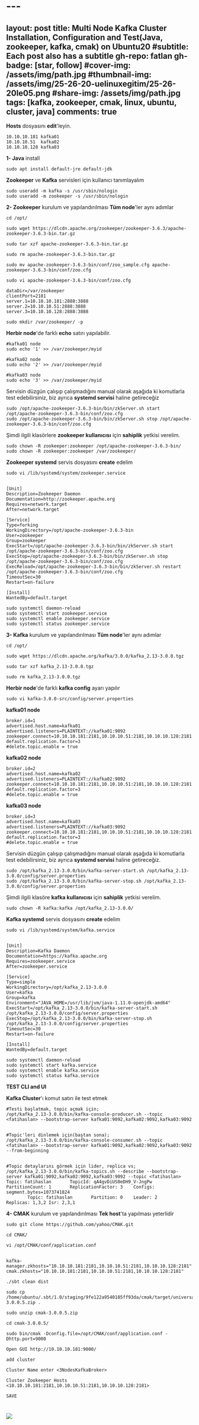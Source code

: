 # ---
layout: post
title: Multi Node Kafka Cluster Installation, Configuration and Test(Java, zookeeper, kafka, cmak) on Ubuntu20
#subtitle: Each post also has a subtitle
gh-repo: fatlan
gh-badge: [star, follow]
#cover-img: /assets/img/path.jpg
#thumbnail-img: /assets/img/25-26-20-uelinuxegitim/25-26-20le05.png
#share-img: /assets/img/path.jpg
tags: [kafka, zookeeper, cmak, linux, ubuntu, cluster, java]
comments: true
---

**Hosts** dosyasını **edit**'leyin.
~~~
10.10.10.181 kafka01
10.10.10.51  kafka02
10.10.10.128 kafka03
~~~

**1- Java** install
~~~
sudo apt install default-jre default-jdk
~~~

**Zookeeper** ve **Kafka** servisleri için kullanıcı tanımlayalım
~~~
sudo useradd -m kafka -s /usr/sbin/nologin
sudo useradd -m zookeeper -s /usr/sbin/nologin
~~~

**2- Zookeeper** kurulum ve yapılandırılması
**Tüm node**'ler aynı adımlar
~~~
cd /opt/

sudo wget https://dlcdn.apache.org/zookeeper/zookeeper-3.6.3/apache-zookeeper-3.6.3-bin.tar.gz

sudo tar xzf apache-zookeeper-3.6.3-bin.tar.gz

sudo rm apache-zookeeper-3.6.3-bin.tar.gz

sudo mv apache-zookeeper-3.6.3-bin/conf/zoo_sample.cfg apache-zookeeper-3.6.3-bin/conf/zoo.cfg
~~~
~~~
sudo vi apache-zookeeper-3.6.3-bin/conf/zoo.cfg

dataDir=/var/zookeeper
clientPort=2181
server.1=10.10.10.181:2888:3888
server.2=10.10.10.51:2888:3888
server.3=10.10.10.128:2888:3888
~~~
~~~
sudo mkdir /var/zookeeper/ -p
~~~

**Herbir node**'de farklı **echo** satırı yapılabilir.
~~~
#kafka01 node
sudo echo '1' >> /var/zookeeper/myid

#kafka02 node
sudo echo '2' >> /var/zookeeper/myid

#kafka03 node
sudo echo '3' >> /var/zookeeper/myid
~~~

Servisin düzgün çalışıp çalışmadığını manual olarak aşağıda ki komutlarla test edebilirsiniz, biz ayrıca **systemd servisi** haline getireceğiz
~~~
sudo /opt/apache-zookeeper-3.6.3-bin/bin/zkServer.sh start /opt/apache-zookeeper-3.6.3-bin/conf/zoo.cfg
sudo /opt/apache-zookeeper-3.6.3-bin/bin/zkServer.sh stop /opt/apache-zookeeper-3.6.3-bin/conf/zoo.cfg
~~~

Şimdi ilgili klasörlere **zookeeper kullanıcısı** için **sahiplik** yetkisi verelim.
~~~
sudo chown -R zookeeper:zookeeper /opt/apache-zookeeper-3.6.3-bin/
sudo chown -R zookeeper:zookeeper /var/zookeeper/
~~~

**Zookeeper systemd** servis dosyasını **create** edelim
~~~
sudo vi /lib/systemd/system/zookeeper.service


[Unit]
Description=Zookeeper Daemon
Documentation=http://zookeeper.apache.org
Requires=network.target
After=network.target

[Service]
Type=forking
WorkingDirectory=/opt/apache-zookeeper-3.6.3-bin
User=zookeeper
Group=zookeeper
ExecStart=/opt/apache-zookeeper-3.6.3-bin/bin/zkServer.sh start /opt/apache-zookeeper-3.6.3-bin/conf/zoo.cfg
ExecStop=/opt/apache-zookeeper-3.6.3-bin/bin/zkServer.sh stop /opt/apache-zookeeper-3.6.3-bin/conf/zoo.cfg
ExecReload=/opt/apache-zookeeper-3.6.3-bin/bin/zkServer.sh restart /opt/apache-zookeeper-3.6.3-bin/conf/zoo.cfg
TimeoutSec=30
Restart=on-failure

[Install]
WantedBy=default.target
~~~
~~~
sudo systemctl daemon-reload
sudo systemctl start zookeeper.service
sudo systemctl enable zookeeper.service
sudo systemctl status zookeeper.service
~~~

**3- Kafka** kurulum ve yapılandırılması
**Tüm node**'ler aynı adımlar
~~~
cd /opt/

sudo wget https://dlcdn.apache.org/kafka/3.0.0/kafka_2.13-3.0.0.tgz

sudo tar xzf kafka_2.13-3.0.0.tgz

sudo rm kafka_2.13-3.0.0.tgz
~~~

**Herbir node**'de farklı **kafka config** ayarı yapılır
~~~
sudo vi kafka-3.0.0-src/config/server.properties
~~~

**kafka01 node**
~~~
broker.id=1
advertised.host.name=kafka01
advertised.listeners=PLAINTEXT://kafka01:9092
zookeeper.connect=10.10.10.181:2181,10.10.10.51:2181,10.10.10.128:2181
default.replication.factor=3
#delete.topic.enable = true
~~~

**kafka02 node**
~~~
broker.id=2
advertised.host.name=kafka02
advertised.listeners=PLAINTEXT://kafka02:9092
zookeeper.connect=10.10.10.181:2181,10.10.10.51:2181,10.10.10.128:2181
default.replication.factor=3
#delete.topic.enable = true
~~~

**kafka03 node**
~~~
broker.id=3
advertised.host.name=kafka03
advertised.listeners=PLAINTEXT://kafka03:9092
zookeeper.connect=10.10.10.181:2181,10.10.10.51:2181,10.10.10.128:2181
default.replication.factor=3
#delete.topic.enable = true
~~~

Servisin düzgün çalışıp çalışmadığını manual olarak aşağıda ki komutlarla test edebilirsiniz, biz ayrıca **systemd servisi** haline getireceğiz.
~~~
sudo /opt/kafka_2.13-3.0.0/bin/kafka-server-start.sh /opt/kafka_2.13-3.0.0/config/server.properties
sudo /opt/kafka_2.13-3.0.0/bin/kafka-server-stop.sh /opt/kafka_2.13-3.0.0/config/server.properties
~~~

Şimdi ilgili klasöre **kafka kullanıcısı** için **sahiplik** yetkisi verelim.
~~~
sudo chown -R kafka:kafka /opt/kafka_2.13-3.0.0/
~~~

**Kafka systemd** servis dosyasını **create** edelim
~~~
sudo vi /lib/systemd/system/kafka.service


[Unit]
Description=Kafka Daemon
Documentation=https://kafka.apache.org
Requires=zookeeper.service
After=zookeeper.service

[Service]
Type=simple
WorkingDirectory=/opt/kafka_2.13-3.0.0
User=kafka
Group=kafka
Environment="JAVA_HOME=/usr/lib/jvm/java-1.11.0-openjdk-amd64"
ExecStart=/opt/kafka_2.13-3.0.0/bin/kafka-server-start.sh /opt/kafka_2.13-3.0.0/config/server.properties
ExecStop=/opt/kafka_2.13-3.0.0/bin/kafka-server-stop.sh /opt/kafka_2.13-3.0.0/config/server.properties
TimeoutSec=30
Restart=on-failure

[Install]
WantedBy=default.target
~~~
~~~
sudo systemctl daemon-reload
sudo systemctl start kafka.service
sudo systemctl enable kafka.service
sudo systemctl status kafka.service
~~~

**TEST CLI and UI**

**Kafka Cluster**'ı komut satırı ile test etmek
~~~
#Testi başlatmak, topic açmak için;
/opt/kafka_2.13-3.0.0/bin/kafka-console-producer.sh --topic <fatihaslan> --bootstrap-server kafka01:9092,kafka02:9092,kafka03:9092


#Topic'leri dinlemek için(baştan sona);
/opt/kafka_2.13-3.0.0/bin/kafka-console-consumer.sh --topic <fatihaslan> --bootstrap-server kafka01:9092,kafka02:9092,kafka03:9092 --from-beginning


#Topic detaylarını görmek için lider, replica vs;
/opt/kafka_2.13-3.0.0/bin/kafka-topics.sh --describe --bootstrap-server kafka01:9092,kafka02:9092,kafka03:9092 --topic <fatihaslan>
Topic: fatihaslan       TopicId: qA4gvDiUS0eDH9_V-JngPw PartitionCount: 1       ReplicationFactor: 3    Configs: segment.bytes=1073741824
        Topic: fatihaslan       Partition: 0    Leader: 2       Replicas: 1,3,2 Isr: 2,3,1
~~~

**4- CMAK** kurulum ve yapılandırılması
**Tek host**'ta yapılması yeterlidir
~~~
sudo git clone https://github.com/yahoo/CMAK.git

cd CMAK/
~~~
~~~
vi /opt/CMAK/conf/application.conf


kafka-manager.zkhosts="10.10.10.181:2181,10.10.10.51:2181,10.10.10.128:2181"
cmak.zkhosts="10.10.10.181:2181,10.10.10.51:2181,10.10.10.128:2181"
~~~
~~~
./sbt clean dist

sudo cp /home/ubuntu/.sbt/1.0/staging/9fe122a9540185ff93da/cmak/target/universal/cmak-3.0.0.5.zip .

sudo unzip cmak-3.0.0.5.zip

cd cmak-3.0.0.5/

sudo bin/cmak -Dconfig.file=/opt/CMAK/conf/application.conf -Dhttp.port=9000
~~~
~~~
Open GUI http://10.10.10.181:9000/

add cluster

Cluster Name enter <3NodesKafkaBroker>

Cluster Zookeeper Hosts <10.10.10.181:2181,10.10.10.51:2181,10.10.10.128:2181>

SAVE
~~~

# ![](/assets/img/kfkacmak/cmak.png)
